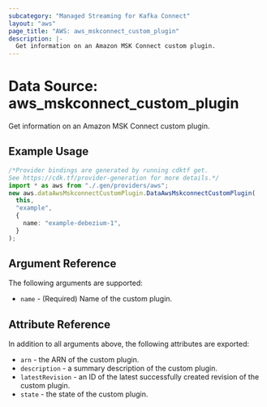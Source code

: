 ```yaml
---
subcategory: "Managed Streaming for Kafka Connect"
layout: "aws"
page_title: "AWS: aws_mskconnect_custom_plugin"
description: |-
  Get information on an Amazon MSK Connect custom plugin.
---
```


# Data Source: aws\_mskconnect\_custom\_plugin

Get information on an Amazon MSK Connect custom plugin.

## Example Usage

```typescript
/*Provider bindings are generated by running cdktf get.
See https://cdk.tf/provider-generation for more details.*/
import * as aws from "./.gen/providers/aws";
new aws.dataAwsMskconnectCustomPlugin.DataAwsMskconnectCustomPlugin(
  this,
  "example",
  {
    name: "example-debezium-1",
  }
);

```

## Argument Reference

The following arguments are supported:

* `name` - (Required) Name of the custom plugin.

## Attribute Reference

In addition to all arguments above, the following attributes are exported:

* `arn` - the ARN of the custom plugin.
* `description` - a summary description of the custom plugin.
* `latestRevision` - an ID of the latest successfully created revision of the custom plugin.
* `state` - the state of the custom plugin.
